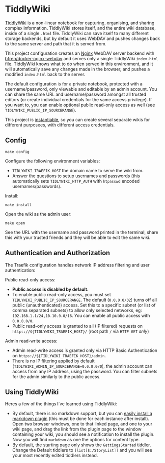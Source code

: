 # TiddlyWiki

[TiddlyWiki](https://tiddlywiki.com/) is a non-linear notebook for
capturing, organising, and sharing complex information. TiddlyWiki
stores itself, and the entire wiki database, inside of a single
`.html` file. TiddlyWiki can save itself to many different storage
backends, but by default it uses WebDAV and pushes changes back to the
same server and path that it is served from.

This project configuration creates an [Nginx](https://nginx.org)
WebDAV server backend with
[bfren/docker-nginx-webdav](https://github.com/bfren/docker-nginx-webdav)
and serves only a single TiddlyWiki `index.html` file. TiddlyWiki
knows what to do when served in this environment, and it will
automatically save any changes made in the browser, and pushes a
modified `index.html` back to the server.

The default configuration is for a private notebook, protected with a
username/password, only viewable and editable by an admin account. You
can share the same URL and username/password amongst all trusted
editors (or create individual credentials for the same access
privilege). If you want to, you can enable optional public read-only
access as well (see `TIDLYWIKI_PUBLIC_IP_SOURCERANGE`).

This project is
[instantiable](https://github.com/EnigmaCurry/d.rymcg.tech#creating-multiple-instances-of-a-service),
so you can create several separate wikis for different purposees, with
different access credentials.

## Config

```
make config
```

Configure the following environment variables:

 * `TIDLYWIKI_TRAEFIK_HOST` the domain name to serve the wiki from.
 * Answer the questions to setup usernames and passwords (this
   automatically sets `TIDLYWIKI_HTTP_AUTH` with `htpasswd` encoded
   usernames/passwords).

Install:

```
make install
```

Open the wiki as the admin user:

```
make open
```

See the URL with the username and password printed in the terminal,
share this with your trusted friends and they will be able to edit the
same wiki.

## Authentication and Authorization

The Traefik configuration handles network IP address filtering and
user authentication:

Public read-only access:

 * **Public access is disabled by default**.
 * To enable public read-only access, you must set
 `TIDLYWIKI_PUBLIC_IP_SOURCERANGE`. The default (`0.0.0.0/32`) turns
 off all public (unauthenticated) access. Set this to a specific
 subnet (or list of comma separated subnets) to allow only selected
 networks, eg: `192.168.1.1/24,10.10.0.0/16`. You can enable all
 public access with `0.0.0.0/0`.
 * Public read-only access is granted to all (IP filtered) requests on
   `https://${TIDLYWIKI_TRAEFIK_HOST}/` (root path `/` via `HTTP GET`
   *only*)

Admin read-write access:
 * Admin read-write access is granted only via HTTP Basic
   Authentication on `https://${TIDLYWIKI_TRAEFIK_HOST}/admin`.
 * There is no IP filtering applied by default
   (`TIDLYWIKI_ADMIN_IP_SOURCERANGE=0.0.0.0/0`), the admin account can
   access from any IP address, using the password. You can filter
   subnets for the admin similarly to the public access.

## Using TiddlyWiki

Heres a few of the things I've learned using TiddlyWiki:

 * By default, there is no markdown support, but you can [easily
   install a markdown
   plugin](https://tiddlywiki.com/plugins/tiddlywiki/markdown/) (this
   must be done for each instance after install). Open two browser
   windows, one to that linked page, and one to your wiki page, and
   drag the link from the plugin page to the window containing your
   wiki, you should see a notification to install the plugin. Now you
   will find `markdown` as one the options for content type.
 * By default, the starting page only shows the `GettingsStarted`
   tiddler. Change the Default tiddlers to `[list[$:/StoryList]]` and
   you will see your most recently edited tiddlers instead.

